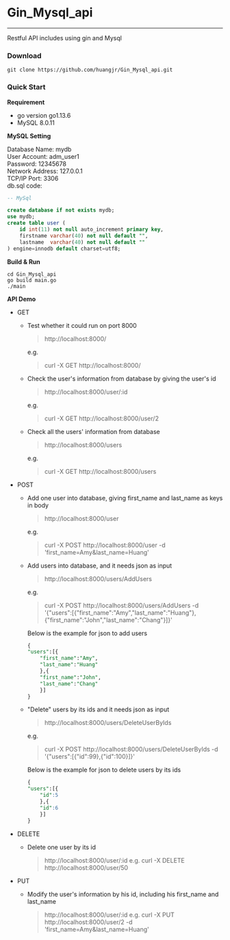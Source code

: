 # Gin_Mysql_api

----
Restful API includes using gin and Mysql

### Download  
```
git clone https://github.com/huangjr/Gin_Mysql_api.git
```
### Quick Start
**Requirement**
* go version go1.13.6
* MySQL 8.0.11

**MySQL Setting**

Database Name: mydb  
User Account: adm_user1   
Password: 12345678  
Network Address: 127.0.0.1  
TCP/IP Port: 3306  
db.sql code:  
~~~sql
-- MySql 

create database if not exists mydb;
use mydb;
create table user (
	id int(11) not null auto_increment primary key,
	firstname varchar(40) not null default "",
	lastname  varchar(40) not null default ""
) engine=innodb default charset=utf8;
~~~

**Build & Run**
```
cd Gin_Mysql_api  
go build main.go  
./main
```

**API Demo**

* GET  
    * Test whether it could run on port 8000 
        > http://localhost:8000/

		e.g.
		> curl -X GET http://localhost:8000/

    * Check the user's information from database by giving the user's id  

        > http://localhost:8000/user/:id
		
		e.g.
		> curl -X GET http://localhost:8000/user/2

     * Check all the users' information from database  
        > http://localhost:8000/users

		e.g.
		> curl -X GET http://localhost:8000/users

* POST
    * Add one user into database, giving first_name and last_name as keys in body 
        > http://localhost:8000/user

		e.g.  
		> curl -X POST http://localhost:8000/user -d 'first_name=Amy&last_name=Huang'

    * Add users into database, and it needs json as input
        > http://localhost:8000/users/AddUsers

		e.g.
		> curl -X POST http://localhost:8000/users/AddUsers -d '{"users":[{"first_name":"Amy","last_name":"Huang"},{"first_name":"John","last_name":"Chang"}]}'
        
        Below is the example for json to add users
        ~~~sql
        {
        "users":[{
        	"first_name":"Amy",
        	"last_name":"Huang"
            },{
        	"first_name":"John",
        	"last_name":"Chang"
            }]
        }
        ~~~
    * "Delete" users by its ids and it needs json as input

        > http://localhost:8000/users/DeleteUserByIds
        
		e.g.  
		> curl -X POST http://localhost:8000/users/DeleteUserByIds -d '{"users":[{"id":99},{"id":100}]}'

        Below is the example for json to delete users by its ids
        ~~~sql
        {
        "users":[{
        	"id":5
            },{
        	"id":6
            }]
        }
        ~~~
* DELETE
    * Delete one user by its id 
        > http://localhost:8000/user/:id
		e.g.
		> curl -X DELETE http://localhost:8000/user/50

* PUT
    * Modify the user's information by his id, including his first_name and last_name

        > http://localhost:8000/user/:id
		e.g. 
		> curl -X PUT http://localhost:8000/user/2 -d 'first_name=Amy&last_name=Huang'

